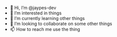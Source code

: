 - 👋 Hi, I’m @jaypes-dev
- 👀 I’m interested in things
- 🌱 I’m currently learning other things
- 💞️ I’m looking to collaborate on some other things
- 📫 How to reach me use the thing

<!---
jaypes-dev/jaypes-dev is a ✨ special ✨ repository because its `README.md` (this file) appears on your GitHub profile.
You can click the Preview link to take a look at your changes.
--->
